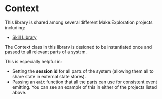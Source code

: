 # Context

This library is shared among several different Make:Exploration projects including:

- [Skill Library](../skills/skill-library/README.md)

The [Context](./context/context.py) class in this library is designed to be
instantiated once and passed to all relevant parts of a system.

This is especially helpful in:

- Setting the **session id** for all parts of the system (allowing them all to
  share state in external state stores).
- Passing an `emit` function that all the parts can use for consistent event
  emitting. You can see an example of this in either of the projects listed
  above.

